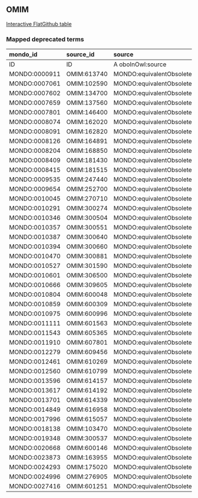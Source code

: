 ## OMIM
[Interactive FlatGithub table](https://flatgithub.com/monarch-initiative/mondo-ingest?filename=src/ontology/reports/omim_mapped_deprecated_terms.robot.template.tsv)

### Mapped deprecated terms
| mondo_id      | source_id   | source                   |
|:--------------|:------------|:-------------------------|
| ID            | ID          | A oboInOwl:source        |
| MONDO:0000911 | OMIM:613740 | MONDO:equivalentObsolete |
| MONDO:0007061 | OMIM:102590 | MONDO:equivalentObsolete |
| MONDO:0007602 | OMIM:134700 | MONDO:equivalentObsolete |
| MONDO:0007659 | OMIM:137560 | MONDO:equivalentObsolete |
| MONDO:0007801 | OMIM:146400 | MONDO:equivalentObsolete |
| MONDO:0008074 | OMIM:162020 | MONDO:equivalentObsolete |
| MONDO:0008091 | OMIM:162820 | MONDO:equivalentObsolete |
| MONDO:0008126 | OMIM:164891 | MONDO:equivalentObsolete |
| MONDO:0008204 | OMIM:168850 | MONDO:equivalentObsolete |
| MONDO:0008409 | OMIM:181430 | MONDO:equivalentObsolete |
| MONDO:0008415 | OMIM:181515 | MONDO:equivalentObsolete |
| MONDO:0009535 | OMIM:247440 | MONDO:equivalentObsolete |
| MONDO:0009654 | OMIM:252700 | MONDO:equivalentObsolete |
| MONDO:0010045 | OMIM:270710 | MONDO:equivalentObsolete |
| MONDO:0010291 | OMIM:300274 | MONDO:equivalentObsolete |
| MONDO:0010346 | OMIM:300504 | MONDO:equivalentObsolete |
| MONDO:0010357 | OMIM:300551 | MONDO:equivalentObsolete |
| MONDO:0010387 | OMIM:300640 | MONDO:equivalentObsolete |
| MONDO:0010394 | OMIM:300660 | MONDO:equivalentObsolete |
| MONDO:0010470 | OMIM:300881 | MONDO:equivalentObsolete |
| MONDO:0010527 | OMIM:301590 | MONDO:equivalentObsolete |
| MONDO:0010601 | OMIM:306500 | MONDO:equivalentObsolete |
| MONDO:0010666 | OMIM:309605 | MONDO:equivalentObsolete |
| MONDO:0010804 | OMIM:600048 | MONDO:equivalentObsolete |
| MONDO:0010859 | OMIM:600309 | MONDO:equivalentObsolete |
| MONDO:0010975 | OMIM:600996 | MONDO:equivalentObsolete |
| MONDO:0011111 | OMIM:601563 | MONDO:equivalentObsolete |
| MONDO:0011543 | OMIM:605365 | MONDO:equivalentObsolete |
| MONDO:0011910 | OMIM:607801 | MONDO:equivalentObsolete |
| MONDO:0012279 | OMIM:609456 | MONDO:equivalentObsolete |
| MONDO:0012461 | OMIM:610269 | MONDO:equivalentObsolete |
| MONDO:0012560 | OMIM:610799 | MONDO:equivalentObsolete |
| MONDO:0013596 | OMIM:614157 | MONDO:equivalentObsolete |
| MONDO:0013617 | OMIM:614192 | MONDO:equivalentObsolete |
| MONDO:0013701 | OMIM:614339 | MONDO:equivalentObsolete |
| MONDO:0014849 | OMIM:616958 | MONDO:equivalentObsolete |
| MONDO:0017996 | OMIM:615057 | MONDO:equivalentObsolete |
| MONDO:0018138 | OMIM:103470 | MONDO:equivalentObsolete |
| MONDO:0019348 | OMIM:300537 | MONDO:equivalentObsolete |
| MONDO:0020668 | OMIM:600146 | MONDO:equivalentObsolete |
| MONDO:0023873 | OMIM:163955 | MONDO:equivalentObsolete |
| MONDO:0024293 | OMIM:175020 | MONDO:equivalentObsolete |
| MONDO:0024996 | OMIM:276905 | MONDO:equivalentObsolete |
| MONDO:0027416 | OMIM:601251 | MONDO:equivalentObsolete |